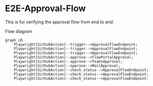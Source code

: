 # E2E-Approval-Flow

This is for verifying the approval flow from end to end.

Flow diagram
```mermaid
graph LR
    Playwright[GithubAction]--trigger-->ApprovalFlowEndpoint;
    Playwright[GithubAction]--trigger-->ApprovalFlowEndpoint;
    Playwright[GithubAction]--trigger-->ApprovalFlowEndpoint;
    Playwright[GithubAction]--approve-->FlowPortalApproval;
    Playwright[GithubAction]--approve-->TeamsApproval;
    Playwright[GithubAction]--approve-->MailApproval;
    Playwright[GithubAction]--check_status-->ApprovalFlowEndpoint;
    Playwright[GithubAction]--check_status-->ApprovalFlowEndpoint;
    Playwright[GithubAction]--check_status-->ApprovalFlowEndpoint;
```